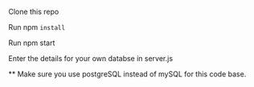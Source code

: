 Clone this repo

Run npm <code>install</code>

Run npm start

Enter the details for your own databse in server.js

** Make sure you use postgreSQL instead of mySQL for this code base.
